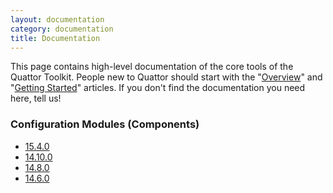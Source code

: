 ```yaml
---
layout: documentation
category: documentation
title: Documentation
---
```


This page contains high-level documentation of the core tools of the Quattor Toolkit.
People new to Quattor should start with the "[Overview](/documentation/2012/06/19/documentation-overview.html)" and "[Getting Started](/documentation/2013/10/01/documentation-getting-started.html)" articles.
If you don't find the documentation you need here, tell us!

### Configuration Modules (Components)
* [15.4.0](http://quattor-core.readthedocs.org/en/15.4.0/)
* [14.10.0](http://quattor-core.readthedocs.org/en/14.10.0/)
* [14.8.0](/documentation/14.8.0/components/)
* [14.6.0](/documentation/14.6.0/components/)
